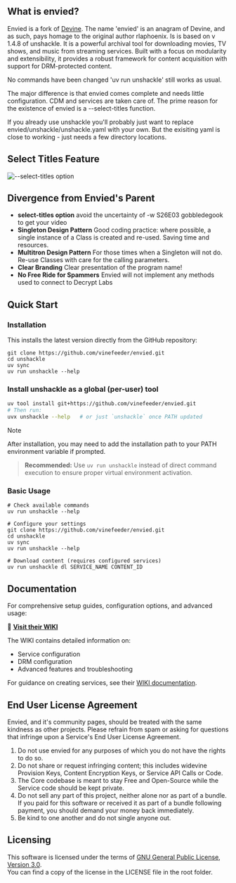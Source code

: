 

## What is envied?

Envied is a fork of [Devine](https://github.com/devine-dl/devine/). The name 'envied' is an anagram of Devine, and as such, pays homage to the original author rlaphoenix. 
Is is based on v 1.4.8 of unshackle. It is a powerful archival tool for downloading movies, TV shows, and music from streaming services. Built with a focus on modularity and extensibility, it provides a robust framework for content acquisition with support for DRM-protected content.

No commands have been changed 'uv run unshackle' still works as usual. 

The major difference is that envied comes complete and needs little configuration.
CDM and services are taken care of.
The prime reason for the existence of envied is a --select-titles function.

If you already use unshackle you'll probably just want to replace envied/unshackle/unshackle.yaml
with your own. But the exisiting yaml is close to working - just needs a few directory locations.
## Select Titles Feature
![--select-titles option](https://github.com/vinefeeder/envied/blob/main/img/envied1.png)

## Divergence from Envied's Parent
- **select-titles option**  avoid the uncertainty of -w S26E03 gobbledegook to get your video
- **Singleton Design Pattern** Good coding practice: where possible, a single instance of a Class is created and re-used. Saving time and resources.
- **Multitron Design Pattern** For those times when a Singleton will not do. Re-use Classes with care for the calling parameters. 
- **Clear Branding**  Clear presentation of the program name!
- **No Free Ride for Spammers**  Envied will not implement any methods used to connect to Decrypt Labs

## Quick Start

### Installation

This installs the latest version directly from the GitHub repository:

```shell
git clone https://github.com/vinefeeder/envied.git
cd unshackle
uv sync
uv run unshackle --help
```

### Install unshackle as a global (per-user) tool

```bash
uv tool install git+https://github.com/vinefeeder/envied.git
# Then run:
uvx unshackle --help   # or just `unshackle` once PATH updated
```

> [!NOTE]
> After installation, you may need to add the installation path to your PATH environment variable if prompted.

> **Recommended:** Use `uv run unshackle` instead of direct command execution to ensure proper virtual environment activation.


### Basic Usage

```shell
# Check available commands
uv run unshackle --help

# Configure your settings
git clone https://github.com/vinefeeder/envied.git
cd unshackle
uv sync
uv run unshackle --help

# Download content (requires configured services)
uv run unshackle dl SERVICE_NAME CONTENT_ID
```

## Documentation

For comprehensive setup guides, configuration options, and advanced usage:

📖 **[Visit their WIKI](https://github.com/unshackle-dl/unshackle/wiki)**

The WIKI contains detailed information on:

- Service configuration
- DRM configuration
- Advanced features and troubleshooting

For guidance on creating services, see their [WIKI documentation](https://github.com/unshackle-dl/unshackle/wiki).

## End User License Agreement

Envied, and it's community pages, should be treated with the same kindness as other projects.
Please refrain from spam or asking for questions that infringe upon a Service's End User License Agreement.

1. Do not use envied for any purposes of which you do not have the rights to do so.
2. Do not share or request infringing content; this includes widevine Provision Keys, Content Encryption Keys,
   or Service API Calls or Code.
3. The Core codebase is meant to stay Free and Open-Source while the Service code should be kept private.
4. Do not sell any part of this project, neither alone nor as part of a bundle.
   If you paid for this software or received it as part of a bundle following payment, you should demand your money
   back immediately.
5. Be kind to one another and do not single anyone out.

## Licensing

This software is licensed under the terms of [GNU General Public License, Version 3.0](LICENSE).  
You can find a copy of the license in the LICENSE file in the root folder.
